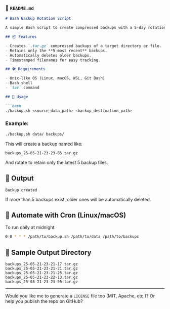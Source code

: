 ### 📄 `README.md`

````markdown
# Bash Backup Rotation Script

A simple Bash script to create compressed backups with a 5-day rotation policy. Ideal for small projects, local directories, and quick cron job integrations.

## 📦 Features

- Creates `.tar.gz` compressed backups of a target directory or file.
- Retains only the **5 most recent** backups.
- Automatically deletes older backups.
- Timestamped filenames for easy tracking.

## 🛠️ Requirements

- Unix-like OS (Linux, macOS, WSL, Git Bash)
- Bash shell
- `tar` command

## 🚀 Usage

```bash
./backup.sh <source_data_path> <backup_destination_path>
````

### Example:

```bash
./backup.sh data/ backups/
```

This will create a backup named like:

```
backups_25-05-21-23-23-05.tar.gz
```

And rotate to retain only the latest 5 backup files.

## 🧪 Output

```
Backup created
```

If more than 5 backups exist, older ones will be automatically deleted.

## 📅 Automate with Cron (Linux/macOS)

To run daily at midnight:

```bash
0 0 * * * /path/to/backup.sh /path/to/data /path/to/backups
```

## 📂 Sample Output Directory

```
backups_25-05-21-23-21-17.tar.gz
backups_25-05-21-23-21-21.tar.gz
backups_25-05-21-23-21-25.tar.gz
backups_25-05-21-23-22-13.tar.gz
backups_25-05-21-23-23-05.tar.gz
```


---

Would you like me to generate a `LICENSE` file too (MIT, Apache, etc.)? Or help you publish the repo on GitHub?
```

